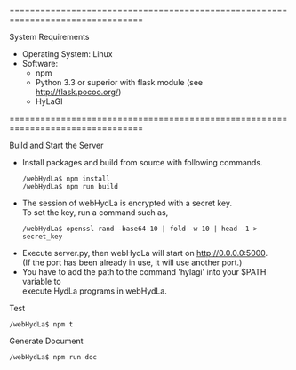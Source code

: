 ================================================================================

System Requirements
- Operating System: Linux
- Software:
  - npm
  - Python 3.3 or superior with flask module (see http://flask.pocoo.org/)
  - HyLaGI


================================================================================

Build and Start the Server
- Install packages and build from source with following commands.
  ```
  /webHydLa$ npm install
  /webHydLa$ npm run build
  ```
- The session of webHydLa is encrypted with a secret key.  
  To set the key, run a command such as,
  ```
  /webHydLa$ openssl rand -base64 10 | fold -w 10 | head -1 > secret_key
  ```
- Execute server.py, then webHydLa will start on http://0.0.0.0:5000.  
  (If the port has been already in use, it will use another port.)
- You have to add the path to the command 'hylagi' into your $PATH variable to  
  execute HydLa programs in webHydLa.

Test
```
/webHydLa$ npm t
```

Generate Document
```
/webHydLa$ npm run doc
```